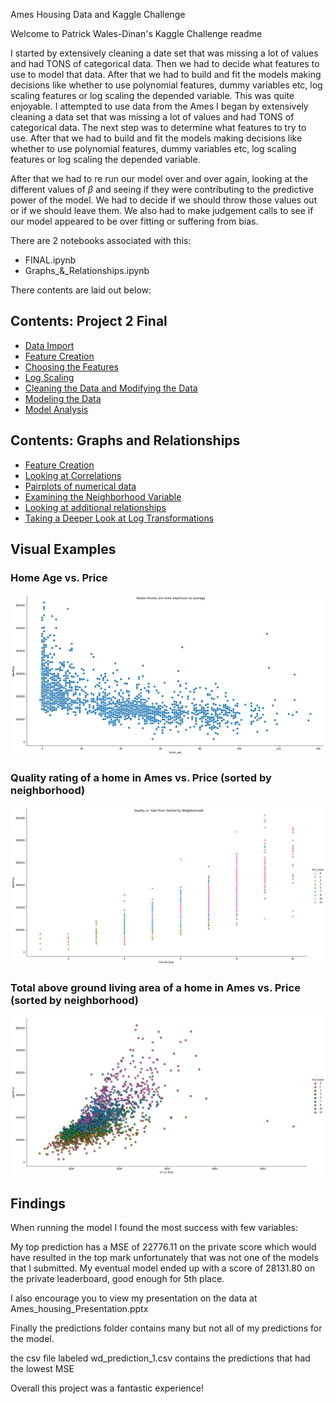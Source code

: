 Ames Housing Data and Kaggle Challenge

Welcome to Patrick Wales-Dinan's Kaggle Challenge readme

I started by extensively cleaning a date set that was missing a lot of values and had TONS of categorical data. Then we had to decide what features to use to model that data. After that we had to build and fit the models making decisions like whether to use polynomial features, dummy variables etc, log scaling features or log scaling the depended variable.
This was quite enjoyable. I attempted to use data from the Ames  I began by extensively cleaning a data set that was missing a lot of values and had TONS of categorical data. The next step was to determine what features to try to use. After that we had to build and fit the models making decisions like whether to use polynomial features, dummy variables etc, log scaling features or log scaling the depended variable.

After that we had to re run our model over and over again, looking at the different values of $\beta$ and seeing if they were contributing to the predictive power of the model. We had to decide if we should throw those values out or if we should leave them. We also had to make judgement calls to see if our model appeared to be over fitting or suffering from bias. 

There are 2 notebooks associated with this:
+ FINAL.ipynb
+ Graphs_&_Relationships.ipynb

There contents are laid out below:

## Contents: Project 2 Final
- [Data Import](#Data-Import)
- [Feature Creation](#Feature-Creation)
- [Choosing the Features](#Feature-Choice)
- [Log Scaling](#Log-Scaling-Independent-Variables)
- [Cleaning the Data and Modifying the Data](#Cleaning-&-Creating-the-Data-Set)
- [Modeling the Data](#Modeling-the-Data)
- [Model Analysis](#Analyzing-the-model)

## Contents: Graphs and Relationships
- [Feature Creation](#Feature-Creation)
- [Looking at Correlations](#Correlation-Investigation)
- [Pairplots of numerical data](#Pairplots)
- [Examining the Neighborhood Variable](#Looking-Specific-Relationships-Relative-to-Neighborhood)
- [Looking at additional relationships](#Other-Relationships)
- [Taking a Deeper Look at Log Transformations](#Log-Transformations-Cont.)

## Visual Examples
### Home Age vs. Price
![alt text](https://github.com/pwalesdi/Ames_Housing_Data/blob/master/assets/new_homes.png "Relationship between home age and prices")

### Quality rating of a home in Ames vs. Price (sorted by neighborhood)
![alt text](https://github.com/pwalesdi/Ames_Housing_Data/blob/master/assets/qual_neigh.png "Relationship between the quality rating of a home & price")

### Total above ground living area of a home in Ames vs. Price (sorted by neighborhood)
![alt text](https://github.com/pwalesdi/Ames_Housing_Data/blob/master/assets/gl_neigh.png "Relationship between the home size & price")

## Findings

When running the model I found the most success with few variables:

My top prediction has a MSE of 22776.11 on the private score which would have resulted in the top mark unfortunately that was not one of the models that I submitted. My eventual model ended up with a score of 28131.80 on the private leaderboard, good enough for 5th place.

I also encourage you to view my presentation on the data at Ames_housing_Presentation.pptx

Finally the predictions folder contains many but not all of my predictions for the model. 

the csv file labeled wd_prediction_1.csv contains the predictions that had the lowest MSE

Overall this project was a fantastic experience!
